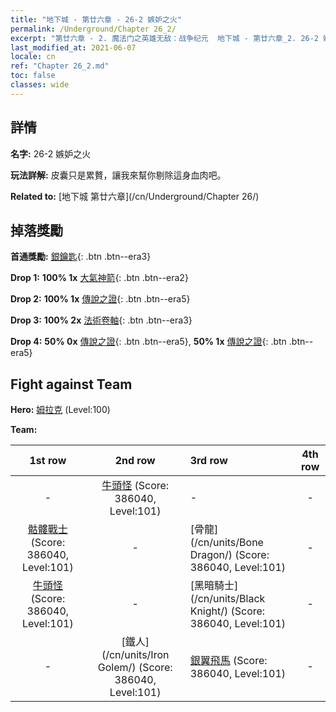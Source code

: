 ```yaml
---
title: "地下城 - 第廿六章 - 26-2 嫉妒之火"
permalink: /Underground/Chapter 26_2/
excerpt: "第廿六章 - 2. 魔法门之英雄无敌：战争纪元  地下城 - 第廿六章_2. 26-2 嫉妒之火"
last_modified_at: 2021-06-07
locale: cn
ref: "Chapter 26_2.md"
toc: false
classes: wide
---
```


## 詳情

 **名字:** 26-2 嫉妒之火

 **玩法詳解:**       皮囊只是累贅，讓我來幫你剔除這身血肉吧。

 **Related to:** [地下城 第廿六章](/cn/Underground/Chapter 26/)

## 掉落獎勵

 **首通獎勵:** [銀鑰匙](/cn/Items/con_693/){: .btn .btn--era3}

 **Drop 1:** **100% 1x** [大氣神箭](/cn/Items/her_449/){: .btn .btn--era2}

 **Drop 2:** **100% 1x** [傳說之證](/cn/Items/mat_95/){: .btn .btn--era5}

 **Drop 3:** **100% 2x** [法術卷軸](/cn/Items/con_694/){: .btn .btn--era3}

 **Drop 4:** **50% 0x** [傳說之證](/cn/Items/mat_88/){: .btn .btn--era5}, **50% 1x** [傳說之證](/cn/Items/mat_88/){: .btn .btn--era5}


## Fight against Team
 **Hero:** [姆拉克](/cn/heroes/Mullich/) (Level:100)

 **Team:**


  | 1st row | 2nd row | 3rd row | 4th row |
  |:----:|:----:|:----|:----:|
  | - | [牛頭怪](/cn/units/Minotaur/) (Score: 386040, Level:101)  | - | - |
  | [骷髏戰士](/cn/units/Skeleton/) (Score: 386040, Level:101)  | - | [骨龍](/cn/units/Bone Dragon/) (Score: 386040, Level:101)  | - |
  | [牛頭怪](/cn/units/Minotaur/) (Score: 386040, Level:101)  | - | [黑暗騎士](/cn/units/Black Knight/) (Score: 386040, Level:101)  | - |
  | - | [鐵人](/cn/units/Iron Golem/) (Score: 386040, Level:101)  | [銀翼飛馬](/cn/units/Pegasus/) (Score: 386040, Level:101)  | - |


